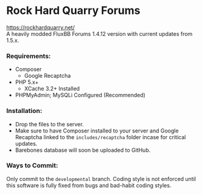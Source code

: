 # Rock Hard Quarry Forums
https://rockhardquarry.net/  
A heavily modded FluxBB Forums 1.4.12 version with current updates from 1.5.x.

### Requirements:
- Composer
	- Google Recaptcha
- PHP 5.x+
	- XCache 3.2+ Installed
- PHPMyAdmin; MySQLi Configured (Recommended)

### Installation:
- Drop the files to the server.
- Make sure to have Composer installed to your server and Google Recaptcha linked to the `includes/recaptcha` folder incase for critical updates.
- Barebones database will soon be uploaded to GitHub.

### Ways to Commit:
Only commit to the `developmental` branch. Coding style is not enforced until this software is fully fixed from bugs and bad-habit coding styles.
